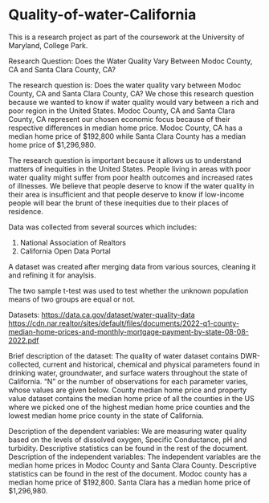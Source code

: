 # Quality-of-water-California

This is a research project as part of the coursework at the University of Maryland, College Park.

Research Question: Does the Water Quality Vary Between Modoc County, CA and Santa Clara County, CA?

The research question is: Does the water quality vary between Modoc County, CA and Santa Clara County, CA? We chose this research question because we wanted to know if water quality would vary between a rich and poor region in the United States. Modoc County, CA and Santa Clara County, CA represent our chosen economic focus because of their respective differences in median home price. Modoc County, CA has a median home price of $192,800 while Santa Clara County has a median home price of $1,296,980. 

The research question is important because it allows us to understand matters of inequities in the United States. People living in areas with poor water quality might suffer from poor health outcomes and increased rates of illnesses. We believe that people deserve to know if the water quality in their area is insufficient and that people deserve to know if low-income people will bear the brunt of these inequities due to their places of residence.


Data was collected from several sources which includes:

1. National Association of Realtors
2. California Open Data Portal

A dataset was created after merging data from various sources, cleaning it and refining it for anaylsis.

The two sample t-test was used to test whether the unknown population means of two groups are equal or not.


Datasets:
https://data.ca.gov/dataset/water-quality-data
https://cdn.nar.realtor/sites/default/files/documents/2022-q1-county-median-home-prices-and-monthly-mortgage-payment-by-state-08-08-2022.pdf

Brief description of the dataset:
The quality of water dataset contains DWR-collected, current and historical, chemical and physical parameters found in drinking water, groundwater, and surface waters throughout the state of California. “N” or the number of observations for each parameter varies, whose values are given below.
County median home price and property value dataset contains the median home price of all the counties in the US where we picked one of the highest median home price counties and the lowest median home price county in the state of California.

Description of the dependent variables:
We are measuring water quality based on the levels of dissolved oxygen, Specific Conductance, pH and turbidity. Descriptive statistics can be found in the rest of the document.
Description of the independent variables:
The independent variables are the median home prices in Modoc County and Santa Clara County. Descriptive statistics can be found in the rest of the document. Modoc county has a median home price of $192,800. Santa Clara has a median home price of $1,296,980.

